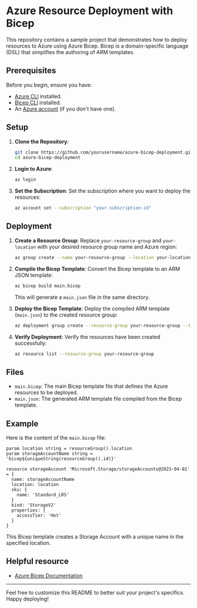 # Azure Resource Deployment with Bicep

This repository contains a sample project that demonstrates how to deploy resources to Azure using Azure Bicep. Bicep is a domain-specific language (DSL) that simplifies the authoring of ARM templates.

## Prerequisites

Before you begin, ensure you have:

- [Azure CLI](https://docs.microsoft.com/en-us/cli/azure/install-azure-cli) installed.
- [Bicep CLI](https://docs.microsoft.com/en-us/azure/azure-resource-manager/bicep/install) installed.
- An [Azure account](https://azure.microsoft.com/free/) (if you don't have one).

## Setup

1. **Clone the Repository**:
   ```bash
   git clone https://github.com/yourusername/azure-bicep-deployment.git
   cd azure-bicep-deployment
   ```

2. **Login to Azure**:
   ```bash
   az login
   ```

3. **Set the Subscription**:
   Set the subscription where you want to deploy the resources:
   ```bash
   az account set --subscription "your-subscription-id"
   ```

## Deployment

1. **Create a Resource Group**:
   Replace `your-resource-group` and `your-location` with your desired resource group name and Azure region:
   ```bash
   az group create --name your-resource-group --location your-location
   ```

2. **Compile the Bicep Template**:
   Convert the Bicep template to an ARM JSON template:
   ```bash
   az bicep build main.bicep
   ```

   This will generate a `main.json` file in the same directory.

3. **Deploy the Bicep Template**:
   Deploy the compiled ARM template (`main.json`) to the created resource group:
   ```bash
   az deployment group create --resource-group your-resource-group --template-file main.json
   ```

4. **Verify Deployment**:
   Verify the resources have been created successfully:
   ```bash
   az resource list --resource-group your-resource-group
   ```

## Files

- `main.bicep`: The main Bicep template file that defines the Azure resources to be deployed.
- `main.json`: The generated ARM template file compiled from the Bicep template.

## Example

Here is the content of the `main.bicep` file:

```bicep
param location string = resourceGroup().location
param storageAccountName string = 'bicep${uniqueString(resourceGroup().id)}'

resource storageAccount 'Microsoft.Storage/storageAccounts@2023-04-01' = {
  name: storageAccountName
  location: location
  sku: {
    name: 'Standard_LRS'
  }
  kind: 'StorageV2'
  properties: {
    accessTier: 'Hot'
  }
}
```

This Bicep template creates a Storage Account with a unique name in the specified location.

## Helpful resource

- [Azure Bicep Documentation](https://docs.microsoft.com/en-us/azure/azure-resource-manager/bicep/)

---

Feel free to customize this README to better suit your project's specifics. Happy deploying!
